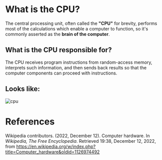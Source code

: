 # What is the CPU? 

The central processing unit, often called the **"CPU"** for brevity, performs most of the calculations which enable 
a computer to function, so it's commonly asserted as the **brain of the computer**. 

## What is the CPU responsible for? 
The CPU receives program instructions from random-access memory, interprets such information, and then sends back results so that the computer 
components can proceed with instructions. 


## Looks like: 
![cpu](https://user-images.githubusercontent.com/109105989/207141349-2076e71e-c0cb-4a59-bc5c-9cdecf8c4089.jpg)


# References 
Wikipedia contributors. (2022, December 12). Computer hardware. In *Wikipedia, The Free Encyclopedia*. Retrieved 19:38, December 12, 2022, from <https://en.wikipedia.org/w/index.php?title=Computer_hardware&oldid=1126974492>
